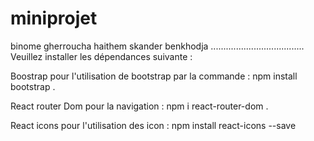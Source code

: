 # miniprojet
binome 
gherroucha haithem
skander benkhodja
.....................................
Veuillez installer les dépendances suivante : 

Boostrap pour l'utilisation de bootstrap  par la commande : npm install bootstrap .

React router Dom pour la navigation : npm i react-router-dom .

React icons pour l'utilisation des icon  : npm install react-icons --save

